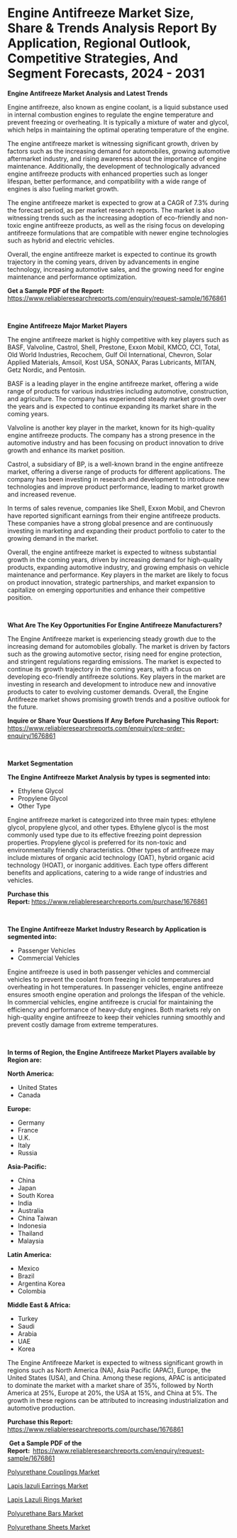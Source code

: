 <p><h1>Engine Antifreeze Market Size, Share & Trends Analysis Report By Application, Regional Outlook, Competitive Strategies, And Segment Forecasts, 2024 - 2031</h1></p><p><strong>Engine Antifreeze Market Analysis and Latest Trends</strong></p>
<p><p>Engine antifreeze, also known as engine coolant, is a liquid substance used in internal combustion engines to regulate the engine temperature and prevent freezing or overheating. It is typically a mixture of water and glycol, which helps in maintaining the optimal operating temperature of the engine.</p><p>The engine antifreeze market is witnessing significant growth, driven by factors such as the increasing demand for automobiles, growing automotive aftermarket industry, and rising awareness about the importance of engine maintenance. Additionally, the development of technologically advanced engine antifreeze products with enhanced properties such as longer lifespan, better performance, and compatibility with a wide range of engines is also fueling market growth.</p><p>The engine antifreeze market is expected to grow at a CAGR of 7.3% during the forecast period, as per market research reports. The market is also witnessing trends such as the increasing adoption of eco-friendly and non-toxic engine antifreeze products, as well as the rising focus on developing antifreeze formulations that are compatible with newer engine technologies such as hybrid and electric vehicles.</p><p>Overall, the engine antifreeze market is expected to continue its growth trajectory in the coming years, driven by advancements in engine technology, increasing automotive sales, and the growing need for engine maintenance and performance optimization.</p></p>
<p><strong>Get a Sample PDF of the Report:&nbsp;</strong> <a href="https://www.reliableresearchreports.com/enquiry/request-sample/1676861">https://www.reliableresearchreports.com/enquiry/request-sample/1676861</a></p>
<p>&nbsp;</p>
<p><strong>Engine Antifreeze Major Market Players</strong></p>
<p><p>The engine antifreeze market is highly competitive with key players such as BASF, Valvoline, Castrol, Shell, Prestone, Exxon Mobil, KMCO, CCI, Total, Old World Industries, Recochem, Gulf Oil International, Chevron, Solar Applied Materials, Amsoil, Kost USA, SONAX, Paras Lubricants, MITAN, Getz Nordic, and Pentosin.</p><p>BASF is a leading player in the engine antifreeze market, offering a wide range of products for various industries including automotive, construction, and agriculture. The company has experienced steady market growth over the years and is expected to continue expanding its market share in the coming years.</p><p>Valvoline is another key player in the market, known for its high-quality engine antifreeze products. The company has a strong presence in the automotive industry and has been focusing on product innovation to drive growth and enhance its market position.</p><p>Castrol, a subsidiary of BP, is a well-known brand in the engine antifreeze market, offering a diverse range of products for different applications. The company has been investing in research and development to introduce new technologies and improve product performance, leading to market growth and increased revenue.</p><p>In terms of sales revenue, companies like Shell, Exxon Mobil, and Chevron have reported significant earnings from their engine antifreeze products. These companies have a strong global presence and are continuously investing in marketing and expanding their product portfolio to cater to the growing demand in the market.</p><p>Overall, the engine antifreeze market is expected to witness substantial growth in the coming years, driven by increasing demand for high-quality products, expanding automotive industry, and growing emphasis on vehicle maintenance and performance. Key players in the market are likely to focus on product innovation, strategic partnerships, and market expansion to capitalize on emerging opportunities and enhance their competitive position.</p></p>
<p>&nbsp;</p>
<p><strong>What Are The Key Opportunities For Engine Antifreeze Manufacturers?</strong></p>
<p><p>The Engine Antifreeze market is experiencing steady growth due to the increasing demand for automobiles globally. The market is driven by factors such as the growing automotive sector, rising need for engine protection, and stringent regulations regarding emissions. The market is expected to continue its growth trajectory in the coming years, with a focus on developing eco-friendly antifreeze solutions. Key players in the market are investing in research and development to introduce new and innovative products to cater to evolving customer demands. Overall, the Engine Antifreeze market shows promising growth trends and a positive outlook for the future.</p></p>
<p><strong>Inquire or Share Your Questions If Any Before Purchasing This Report:</strong> <a href="https://www.reliableresearchreports.com/enquiry/pre-order-enquiry/1676861">https://www.reliableresearchreports.com/enquiry/pre-order-enquiry/1676861</a></p>
<p>&nbsp;</p>
<p><strong>Market Segmentation</strong></p>
<p><strong>The Engine Antifreeze Market Analysis by types is segmented into:</strong></p>
<p><ul><li>Ethylene Glycol</li><li>Propylene Glycol</li><li>Other Type</li></ul></p>
<p><p>Engine antifreeze market is categorized into three main types: ethylene glycol, propylene glycol, and other types. Ethylene glycol is the most commonly used type due to its effective freezing point depression properties. Propylene glycol is preferred for its non-toxic and environmentally friendly characteristics. Other types of antifreeze may include mixtures of organic acid technology (OAT), hybrid organic acid technology (HOAT), or inorganic additives. Each type offers different benefits and applications, catering to a wide range of industries and vehicles.</p></p>
<p><strong>Purchase this Report:&nbsp;</strong><a href="https://www.reliableresearchreports.com/purchase/1676861">https://www.reliableresearchreports.com/purchase/1676861</a></p>
<p>&nbsp;</p>
<p><strong>The Engine Antifreeze Market Industry Research by Application is segmented into:</strong></p>
<p><ul><li>Passenger Vehicles</li><li>Commercial Vehicles</li></ul></p>
<p><p>Engine antifreeze is used in both passenger vehicles and commercial vehicles to prevent the coolant from freezing in cold temperatures and overheating in hot temperatures. In passenger vehicles, engine antifreeze ensures smooth engine operation and prolongs the lifespan of the vehicle. In commercial vehicles, engine antifreeze is crucial for maintaining the efficiency and performance of heavy-duty engines. Both markets rely on high-quality engine antifreeze to keep their vehicles running smoothly and prevent costly damage from extreme temperatures.</p></p>
<p>&nbsp;</p>
<p><strong>In terms of Region, the Engine Antifreeze Market Players available by Region are:</strong></p>
<p>
    <p> <strong> North America: </strong>
        <ul>
            <li>United States</li>
            <li>Canada</li>
        </ul>
        </p> 
    <p> <strong> Europe: </strong>
        <ul>
            <li>Germany</li>
            <li>France</li>
            <li>U.K.</li>
            <li>Italy</li>
            <li>Russia</li>
        </ul>
        </p> 
    <p> <strong> Asia-Pacific: </strong>
        <ul>
            <li>China</li>
            <li>Japan</li>
            <li>South Korea</li>
            <li>India</li>
            <li>Australia</li>
            <li>China Taiwan</li>
            <li>Indonesia</li>
            <li>Thailand</li>
            <li>Malaysia</li>
        </ul>
        </p> 
    <p> <strong> Latin America: </strong>
        <ul>
            <li>Mexico</li>
            <li>Brazil</li>
            <li>Argentina Korea</li>
            <li>Colombia</li>
        </ul>
        </p> 
    <p> <strong> Middle East & Africa: </strong>
        <ul>
            <li>Turkey</li>
            <li>Saudi</li>
            <li>Arabia</li>
            <li>UAE</li>
            <li>Korea</li>
        </ul>
    </p>
    </p>
<p><p>The Engine Antifreeze Market is expected to witness significant growth in regions such as North America (NA), Asia Pacific (APAC), Europe, the United States (USA), and China. Among these regions, APAC is anticipated to dominate the market with a market share of 35%, followed by North America at 25%, Europe at 20%, the USA at 15%, and China at 5%. The growth in these regions can be attributed to increasing industrialization and automotive production.</p></p>
<p><strong>Purchase this Report: </strong><a href="https://www.reliableresearchreports.com/purchase/1676861">https://www.reliableresearchreports.com/purchase/1676861</a></p>
<p>&nbsp;<strong>Get a Sample PDF of the Report:&nbsp;&nbsp;</strong><a href="https://www.reliableresearchreports.com/enquiry/request-sample/1676861">https://www.reliableresearchreports.com/enquiry/request-sample/1676861</a></p>
<p><strong></strong></p>
<p><p><a href="https://medium.com/@fernjenkins4565/decoding-polyurethane-couplings-market-metrics-market-share-trends-and-growth-patterns-b620ed977abc">Polyurethane Couplings Market</a></p><p><a href="https://medium.com/@fernjenkins4565/lapis-lazuli-earrings-market-size-and-market-trends-complete-industry-overview-2024-to-2031-cdbb4f8b1a79">Lapis lazuli Earrings Market</a></p><p><a href="https://medium.com/@aleenstokes34346/lapis-lazuli-rings-market-report-reveals-the-latest-trends-and-growth-opportunities-of-this-market-36d49ce69b94">Lapis Lazuli Rings Market</a></p><p><a href="https://medium.com/@fernjenkins4565/polyurethane-bars-market-research-report-its-history-and-forecast-2024-to-2031-8becc208edfd">Polyurethane Bars Market</a></p><p><a href="https://medium.com/@fernjenkins4565/polyurethane-sheets-market-insights-into-market-cagr-market-trends-and-growth-strategies-457c12def80d">Polyurethane Sheets Market</a></p></p>